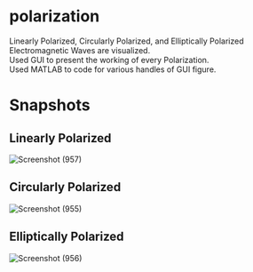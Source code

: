# polarization
Linearly Polarized, Circularly Polarized, and Elliptically Polarized Electromagnetic Waves are visualized.<br/>
Used GUI to present the working of every Polarization.<br/>
Used MATLAB to code for various handles of GUI figure.
# Snapshots
## Linearly Polarized

![Screenshot (957)](https://user-images.githubusercontent.com/64676780/132132071-0d12e13d-d1c3-4b3b-b5f9-e47d69af1524.png)
## Circularly Polarized

![Screenshot (955)](https://user-images.githubusercontent.com/64676780/132132074-c6348349-7640-46b6-aa49-54a8ae8d6430.png)
## Elliptically Polarized

![Screenshot (956)](https://user-images.githubusercontent.com/64676780/132132072-83390f79-f1bd-4d75-b506-e6e526942604.png)
